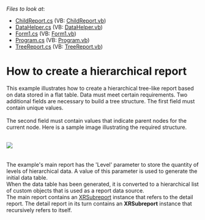 <!-- default file list -->
*Files to look at*:

* [ChildReport.cs](./CS/TreeViewReport/ChildReport.cs) (VB: [ChildReport.vb](./VB/TreeViewReport/ChildReport.vb))
* [DataHelper.cs](./CS/TreeViewReport/DataHelper.cs) (VB: [DataHelper.vb](./VB/TreeViewReport/DataHelper.vb))
* [Form1.cs](./CS/TreeViewReport/Form1.cs) (VB: [Form1.vb](./VB/TreeViewReport/Form1.vb))
* [Program.cs](./CS/TreeViewReport/Program.cs) (VB: [Program.vb](./VB/TreeViewReport/Program.vb))
* [TreeReport.cs](./CS/TreeViewReport/TreeReport.cs) (VB: [TreeReport.vb](./VB/TreeViewReport/TreeReport.vb))
<!-- default file list end -->
# How to create a hierarchical report


<p>This example illustrates how to create a hierarchical tree-like report based on data stored in a flat table. Data must meet certain requirements. Two additional fields are necessary to build a tree structure. The first field must contain unique values.<br><br>The second field must contain values that indicate parent nodes for the current node. Here is a sample image illustrating the required structure.</p>
<br><img src="https://raw.githubusercontent.com/DevExpress-Examples/how-to-create-a-hierarchical-report-t456484/16.1.8+/media/99012b4b-b6cd-11e6-80bf-00155d62480c.png"><br><br><br>The example's main report has the 'Level' parameter to store the quantity of levels of hierarchical data. A value of this parameter is used to generate the initial data table. <br>When the data table has been generated, it is converted to a hierarchical list of custom objects that is used as a report data source. <br>The main report contains an <a href="https://documentation.devexpress.com/#XtraReports/clsDevExpressXtraReportsUIXRSubreporttopic">XRSubreport</a> instance that refers to the detail report. The detail report in its turn contains an <strong>XRSubreport</strong> instance that recursively refers to itself.

<br/>


